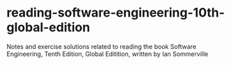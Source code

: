 # reading-software-engineering-10th-global-edition
Notes and exercise solutions related to reading the book Software Engineering, Tenth Edition, Global Editition, written by Ian Sommerville
